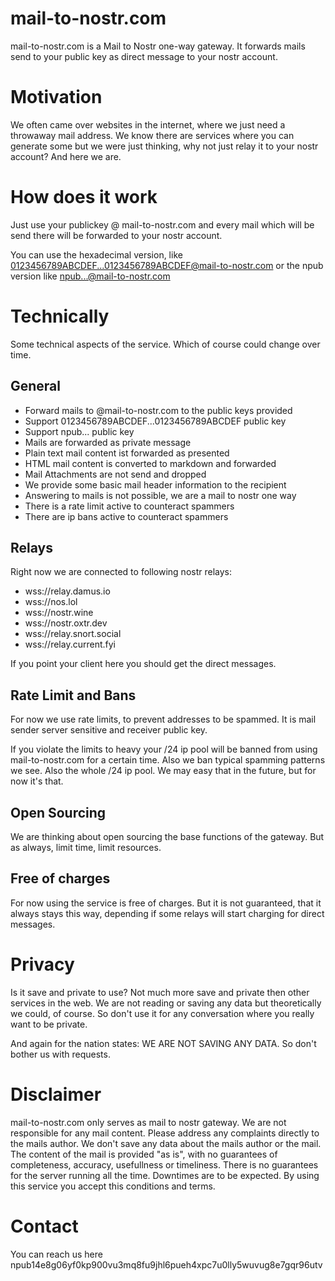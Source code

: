 # mail-to-nostr.com

mail-to-nostr.com is a Mail to Nostr one-way gateway. It forwards mails send to your public key as direct message to your nostr account.

# Motivation

We often came over websites in the internet, where we just need a throwaway mail address. We know there are services where you can generate some but we were just thinking, why not just relay it to your nostr account? And here we are.

# How does it work

Just use your publickey @ mail-to-nostr.com and every mail which will be send there will be forwarded to your nostr account.

You can use the hexadecimal version, like 0123456789ABCDEF...0123456789ABCDEF@mail-to-nostr.com or the npub version like npub...@mail-to-nostr.com

# Technically

Some technical aspects of the service. Which of course could change over time.

## General

- Forward mails to @mail-to-nostr.com to the public keys provided
- Support 0123456789ABCDEF...0123456789ABCDEF public key
- Support npub... public key
- Mails are forwarded as private message
- Plain text mail content ist forwarded as presented
- HTML mail content is converted to markdown and forwarded
- Mail Attachments are not send and dropped
- We provide some basic mail header information to the recipient
- Answering to mails is not possible, we are a mail to nostr one way
- There is a rate limit active to counteract spammers
- There are ip bans active to counteract spammers

## Relays

Right now we are connected to following nostr relays:

- wss://relay.damus.io
- wss://nos.lol
- wss://nostr.wine
- wss://nostr.oxtr.dev
- wss://relay.snort.social
- wss://relay.current.fyi

If you point your client here you should get the direct messages.

## Rate Limit and Bans

For now we use rate limits, to prevent addresses to be spammed. It is mail sender server sensitive and receiver public key.

If you violate the limits to heavy your /24 ip pool will be banned from using mail-to-nostr.com for a certain time. Also we ban typical spamming patterns we see. Also the whole /24 ip pool. We may easy that in the future, but for now it's that.

## Open Sourcing

We are thinking about open sourcing the base functions of the gateway. But as always, limit time, limit resources.

## Free of charges

For now using the service is free of charges. But it is not guaranteed, that it always stays this way, depending if some relays will start charging for direct messages.

# Privacy

Is it save and private to use? Not much more save and private then other services in the web. We are not reading or saving any data but theoretically we could, of course. So don't use it for any conversation where you really want to be private.

And again for the nation states: WE ARE NOT SAVING ANY DATA. So don't bother us with requests.

# Disclaimer

mail-to-nostr.com only serves as mail to nostr gateway.
We are not responsible for any mail content. Please address any complaints directly to the mails author.
We don't save any data about the mails author or the mail.
The content of the mail is provided "as is", with no guarantees of completeness, accuracy, usefullness or timeliness.
There is no guarantees for the server running all the time. Downtimes are to be expected.
By using this service you accept this conditions and terms.

# Contact

You can reach us here npub14e8g06yf0kp900vu3mq8fu9jhl6pueh4xpc7u0lly5wuvug8e7gqr96utv
